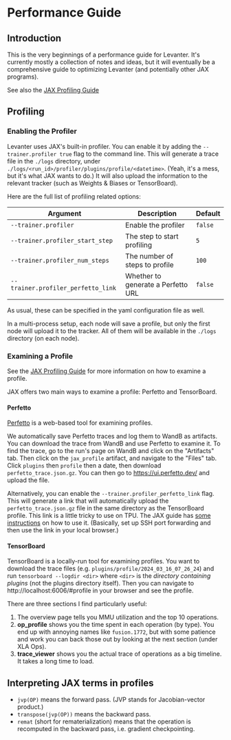 # Performance Guide

## Introduction

This is the very beginnings of a performance guide for Levanter. It's currently mostly a collection of notes and ideas,
but it will eventually be a comprehensive guide to optimizing Levanter (and potentially other JAX programs).

See also the [JAX Profiling Guide](https://jax.readthedocs.io/en/latest/profiling.html)

## Profiling

### Enabling the Profiler

Levanter uses JAX's built-in profiler. You can enable it by adding the `--trainer.profiler true` flag
to the command line. This will generate a trace file in the `./logs` directory, under `./logs/<run_id>/profiler/plugins/profile/<datetime>`.
(Yeah, it's a mess, but it's what JAX wants to do.)
It will also upload the information to the relevant tracker (such as Weights & Biases or TensorBoard).

Here are the full list of profiling related options:

| Argument                           | Description | Default |
|------------------------------------|-------------|---------|
| `--trainer.profiler`               | Enable the profiler | `false` |
| `--trainer.profiler_start_step`    | The step to start profiling | `5`     |
| `--trainer.profiler_num_steps`     | The number of steps to profile | `100`   |
| `--trainer.profiler_perfetto_link` | Whether to generate a Perfetto URL | `false` |

As usual, these can be specified in the yaml configuration file as well.

In a multi-process setup, each node will save a profile, but only the first node will upload it to the tracker.
All of them will be available in the `./logs` directory (on each node).


### Examining a Profile

See the [JAX Profiling Guide](https://jax.readthedocs.io/en/latest/profiling.html) for more information on how to examine a profile.

JAX offers two main ways to examine a profile: Perfetto and TensorBoard.

#### Perfetto

[Perfetto](https://ui.perfetto.dev/) is a web-based tool for examining profiles.

We automatically save Perfetto traces and log them to WandB as artifacts. You can download the trace from WandB and use Perfetto to examine it.
To find the trace, go to the run's page on WandB and click on the "Artifacts" tab. Then click on the `jax_profile` artifact, and navigate to the "Files" tab.
Click `plugins` then `profile` then a date, then download `perfetto_trace.json.gz`.
You can then go to https://ui.perfetto.dev/ and upload the file.

Alternatively, you can enable the `--trainer.profiler_perfetto_link` flag.
This will generate a link that will automatically upload the `perfetto_trace.json.gz` file in the same directory as the TensorBoard profile.
This link is a little tricky to use on TPU. The JAX guide has [some instructions](https://docs.jax.dev/en/latest/profiling.html#remote-profiling)
on how to use it. (Basically, set up SSH port forwarding and then use the link in your local browser.)

#### TensorBoard

TensorBoard is a locally-run tool for examining profiles.
You want to download the trace files (e.g. `plugins/profile/2024_03_16_07_26_24`)
and run `tensorboard --logdir <dir>` where `<dir>` is the *directory containing plugins* (not the plugins directory itself).
Then you can navigate to http://localhost:6006/#profile in your browser and see the profile.

There are three sections I find particularly useful:

1. The overview page tells you MMU utilization and the top 10 operations.
2. **op_profile** shows you the time spent in each operation (by type). You end up with annoying names like `fusion.1772`,
but with some patience and work you can back those out by looking at the next section (under XLA Ops).
3. **trace_viewer** shows you the actual trace of operations as a big timeline. It takes a long time to load.

## Interpreting JAX terms in profiles

* `jvp(OP)` means the forward pass. (JVP stands for Jacobian-vector product.)
* `transpose(jvp(OP))` means the backward pass.
* `remat` (short for rematerialization) means that the operation is recomputed in the backward pass, i.e. gradient checkpointing.
